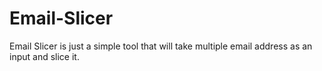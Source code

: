# Email-Slicer
 Email Slicer is just a simple tool that will take multiple email address as an input and slice it.
